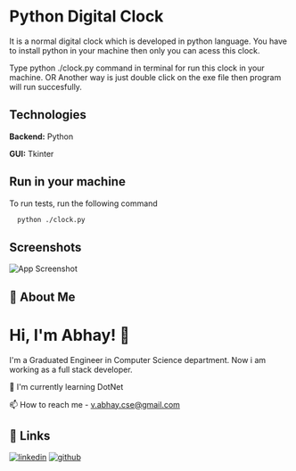 # Python Digital Clock

It is a normal digital clock which is developed in python language.
You have to install python in your machine then only you can acess this clock.

Type python ./clock.py command in terminal for run this clock in your machine.
OR
Another way is just double click on the exe file then program will run succesfully.


## Technologies

**Backend:** Python

**GUI:** Tkinter 


## Run in your machine

To run tests, run the following command

```bash
  python ./clock.py
```


## Screenshots

![App Screenshot](https://drive.google.com/file/d/1ORE8TTCJik2KWb4kHsGUrt-ZwmZJiBLE/view)


## 🚀 About Me
# Hi, I'm Abhay! 👋
I'm a Graduated Engineer in Computer Science department.
Now i am working as a full stack developer.

🧠 I'm currently learning DotNet

📫 How to reach me - v.abhay.cse@gmail.com

## 🔗 Links
[![linkedin](https://img.shields.io/badge/linkedin-0A66C2?style=for-the-badge&logo=linkedin&logoColor=white)](https://www.linkedin.com/in/abhay-verma-190685183/)
[![github](https://img.shields.io/badge/github-1DA1F2?style=for-the-badge&logo=github&logoColor=black)](https://github.com/vermaabhay734)


